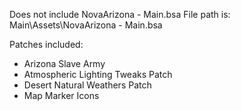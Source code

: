 Does not include NovaArizona - Main.bsa
File path is: Main\Assets\NovaArizona - Main.bsa

Patches included:
- Arizona Slave Army
- Atmospheric Lighting Tweaks Patch
- Desert Natural Weathers Patch
- Map Marker Icons
